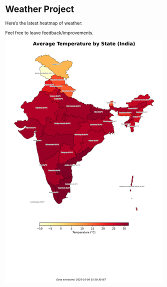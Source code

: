 # Weather Project

Here’s the latest heatmap of weather:

Feel free to leave feedback/improvements.

![India Heatmap](docs/assets/india_heatmap.png?v=E397F1)
